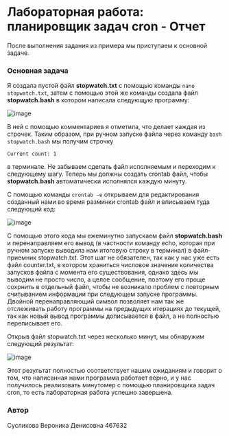# Лабораторная работа: планировщик задач cron - Отчет

После выполнения задания из примера мы приступаем к основной задаче.

### Основная задача

Я создала пустой файл **stopwatch.txt** c помощью команды ``nano stopwatch.txt``, затем с помощью этой же команды создала файл **stopwatch.bash** в котором написала следующую программу:

![image](https://github.com/user-attachments/assets/be9df403-a7cd-4ac9-9a1b-955fab1cd376)

В ней с помощью комментариев я отметила, что делает каждая из строчек. Таким образом, при ручном запуске файла через команду `bash stopwatch.bash` мы получим строчку
```
Current count: 1
```
в терминале. Не забываем сделать файл исполняемым и переходим к следующему шагу. Теперь мы должны создать crontab файл, чтобы **stopwatch.bash** автоматически исполнялся каждую минуту.

С помощью команды `crontab -e` открываем для редактирования созданный нами во время разминки crontab файл и вписываем туда следующий код:

![image](https://github.com/user-attachments/assets/f1621873-5c0f-4ea7-b4fa-d7e4510a52dc)

С помощью этого кода мы ежеминутно запускаем файл **stopwatch.bash** и перенаправляем его вывод (в частности команду echo, которая при ручном запуске выводила нам итоговую строку в терминал) в файл-приемник stopwatch.txt. Этот шаг не обязателен, так как у нас уже есть файл counter.txt, в котором храниться числовое значение количества запусков файла с момента его существования, однако здесь мы выводим не просто число, а целое сообщение, поэтому его проще сохрнить в отдельный файл, чтобы не возникало проблем с повторным считыванием информации при следующем запуске программы. Двойной перенаправляющий символ позволяет нам так же отслеживать работу программы на предыдущих итерациях до текущей, так как новый вывод программы дописывается в файл, а не полностью переписывает его.

Открыв файл stopwatch.txt через несколько минут, мы обнаружим следующий результат:

![image](https://github.com/user-attachments/assets/948da27b-88e1-46d0-8a66-0ca4eda22849)

Этот результат полностью соответствует нашим ожиданиям и говорит о том, что написанная нами программа работает верно, и у нас получилось реализовать минутомер с помощью планировщика задач cron, то есть лабораторная работа успешно завершена.

### Автор

Сусликова Вероника Денисовна 467632
